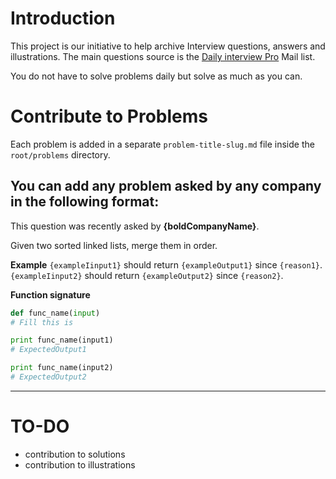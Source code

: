# Introduction 
This project is our initiative to help archive Interview questions, answers and illustrations. The main questions source is the [Daily interview Pro](https://www.techseries.dev/daily) Mail list.
 
You do not have to solve problems daily but solve as much as you can.

# Contribute to Problems

Each problem is added in a separate `problem-title-slug.md` file inside the `root/problems` directory. 

You can add any problem asked by any company in the following format: 
---
This question was recently asked by **{boldCompanyName}**. 

Given two sorted linked lists, merge them in order.

**Example**
`{exampleIinput1}` should return `{exampleOutput1}` since `{reason1}`.
`{exampleIinput2}` should return `{exampleOutput2}` since `{reason2}`.

**Function signature**
```python
def func_name(input)
# Fill this is
```

```python
print func_name(input1)
# ExpectedOutput1
```

```python
print func_name(input2)
# ExpectedOutput2
```
---

# TO-DO
- contribution to solutions
- contribution to illustrations
